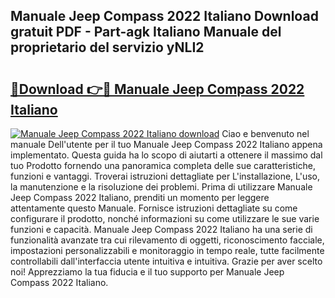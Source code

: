 ## Manuale Jeep Compass 2022 Italiano Download gratuit PDF - Part-agk Italiano Manuale del proprietario del servizio yNLI2

# <h2><a href="http://dffjtz.blite.top/?on=Manuale+Jeep+Compass+2022+Italiano">🔗Download 👉🔴 Manuale Jeep Compass 2022 Italiano</a></h2>

[![Manuale Jeep Compass 2022 Italiano download](https://i.imgur.com/lujVjoI.png)](http://dffjtz.blite.top/?on=Manuale+Jeep+Compass+2022+Italiano)
Ciao e benvenuto nel manuale Dell'utente per il tuo Manuale Jeep Compass 2022 Italiano appena implementato. Questa guida ha lo scopo di aiutarti a ottenere il massimo dal tuo Prodotto fornendo una panoramica completa delle sue caratteristiche, funzioni e vantaggi. Troverai istruzioni dettagliate per L'installazione, L'uso, la manutenzione e la risoluzione dei problemi. Prima di utilizzare Manuale Jeep Compass 2022 Italiano, prenditi un momento per leggere attentamente questo Manuale. Fornisce istruzioni dettagliate su come configurare il prodotto, nonché informazioni su come utilizzare le sue varie funzioni e capacità. Manuale Jeep Compass 2022 Italiano ha una serie di funzionalità avanzate tra cui rilevamento di oggetti, riconoscimento facciale, impostazioni personalizzabili e monitoraggio in tempo reale, tutte facilmente controllabili dall'interfaccia utente intuitiva e intuitiva. Grazie per aver scelto noi! Apprezziamo la tua fiducia e il tuo supporto per Manuale Jeep Compass 2022 Italiano.
